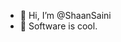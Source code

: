 - 👋 Hi, I’m @ShaanSaini
- 👀 Software is cool.

<!---
ShaanSaini/ShaanSaini is a ✨ special ✨ repository because its `README.md` (this file) appears on your GitHub profile.
You can click the Preview link to take a look at your changes.
--->
